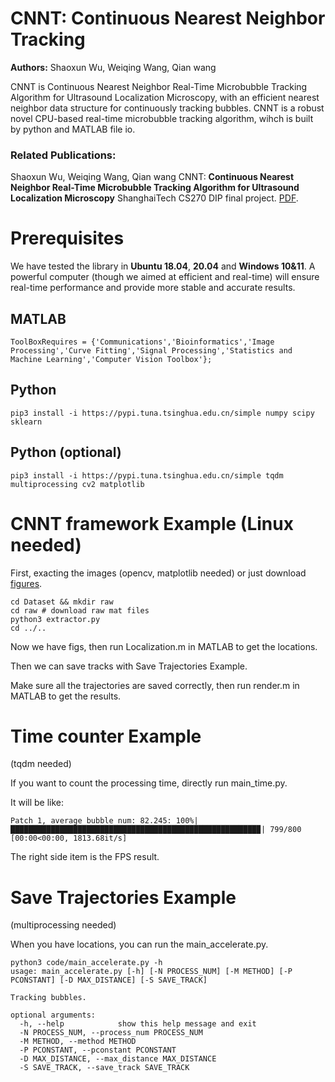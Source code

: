# CNNT: Continuous Nearest Neighbor Tracking   

**Authors:** Shaoxun Wu, Weiqing Wang, Qian wang

CNNT  is Continuous Nearest Neighbor Real-Time Microbubble Tracking Algorithm for Ultrasound Localization Microscopy, with an efficient nearest neighbor data structure for continuously tracking bubbles.  CNNT is a robust novel CPU-based real-time microbubble tracking algorithm, wihch is built by python and MATLAB file io.

### Related Publications:

Shaoxun Wu, Weiqing Wang, Qian wang CNNT: **Continuous Nearest Neighbor Real-Time Microbubble Tracking Algorithm for Ultrasound Localization Microscopy**   ShanghaiTech CS270 DIP final project. [PDF](https://github.com/erwin-wu-x/CNNT/blob/main/report.pdf). 

# Prerequisites

We have tested the library in **Ubuntu 18.04**, **20.04** and **Windows 10&11**. A powerful computer (though we aimed at efficient and real-time) will ensure real-time performance and provide more stable and accurate results.

## MATLAB

```
ToolBoxRequires = {'Communications','Bioinformatics','Image Processing','Curve Fitting','Signal Processing','Statistics and Machine Learning','Computer Vision Toolbox'};
```

## Python

```
pip3 install -i https://pypi.tuna.tsinghua.edu.cn/simple numpy scipy sklearn
```

## Python (optional)

```
pip3 install -i https://pypi.tuna.tsinghua.edu.cn/simple tqdm multiprocessing cv2 matplotlib
```

# CNNT framework Example (Linux needed)

First, exacting the images (opencv, matplotlib needed) or just download [figures]().

```
cd Dataset && mkdir raw
cd raw # download raw mat files
python3 extractor.py
cd ../..
```

Now we have figs, then run Localization.m in MATLAB to get the locations.

Then we can save tracks with Save Trajectories Example.

Make sure all the trajectories are saved correctly, then run render.m in MATLAB to get the results.

# Time counter Example

(tqdm needed)

If you want to count the processing time, directly run main_time.py.

It will be like:

```
Patch 1, average bubble num: 82.245: 100%|███████████████████████████████████████████████████████▉| 799/800 [00:00<00:00, 1813.68it/s]
```

The right side item is the FPS result.

# Save Trajectories Example

(multiprocessing needed)

When you have locations, you can run the main_accelerate.py.

```
python3 code/main_accelerate.py -h
usage: main_accelerate.py [-h] [-N PROCESS_NUM] [-M METHOD] [-P PCONSTANT] [-D MAX_DISTANCE] [-S SAVE_TRACK]

Tracking bubbles.

optional arguments:
  -h, --help            show this help message and exit
  -N PROCESS_NUM, --process_num PROCESS_NUM
  -M METHOD, --method METHOD
  -P PCONSTANT, --pconstant PCONSTANT
  -D MAX_DISTANCE, --max_distance MAX_DISTANCE
  -S SAVE_TRACK, --save_track SAVE_TRACK
```
